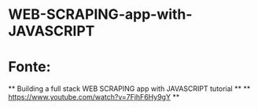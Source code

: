 # WEB-SCRAPING-app-with-JAVASCRIPT

# Fonte:
** Building a full stack WEB SCRAPING app with JAVASCRIPT tutorial **
** https://www.youtube.com/watch?v=7FjhF6Hy9gY **